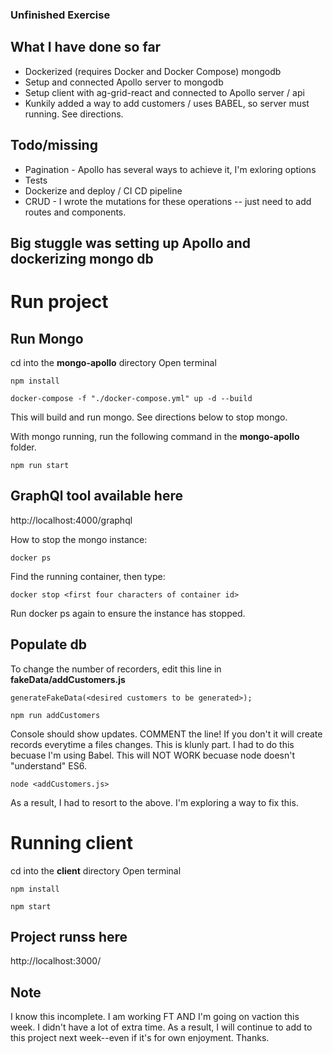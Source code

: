 ### Unfinished Exercise
## What I have done so far
* Dockerized (requires Docker and Docker Compose) mongodb
* Setup and connected Apollo server to mongodb
* Setup client with ag-grid-react and connected to Apollo server / api
* Kunkily added a way to add customers / uses BABEL, so server must running. See directions.
## Todo/missing
* Pagination - Apollo has several ways to achieve it, I'm exloring options
* Tests
* Dockerize and deploy / CI CD pipeline
* CRUD - I wrote the mutations for these operations -- just need to add routes and components.
## Big stuggle was setting up Apollo and dockerizing mongo db
# Run project 
## Run Mongo 
cd into the **mongo-apollo** directory
Open terminal
```
npm install
```
```
docker-compose -f "./docker-compose.yml" up -d --build
```
This will build and run mongo. See directions below to stop mongo.

With mongo running, run the following command in the **mongo-apollo** folder.
```
npm run start
```

## GraphQl tool available here
http://localhost:4000/graphql

How to stop the mongo instance:

```
docker ps
```

Find the running container, then type:

```
docker stop <first four characters of container id>
```

Run docker ps again to ensure the instance has stopped.

## Populate db
To change the number of recorders, edit this line in **fakeData/addCustomers.js**
```
generateFakeData(<desired customers to be generated>);

```
```
npm run addCustomers
```
Console should show updates.
COMMENT the line! If you don't it will create records everytime a files changes. This is klunly part. I had to do this becuase I'm using Babel.
This will NOT WORK becuase node doesn't "understand" ES6.
```
node <addCustomers.js>
```
As a result, I had to resort to the above. I'm exploring a way to fix this.

# Running client
cd into the **client** directory
Open terminal
```
npm install
```

```
npm start
```
## Project runss here
http://localhost:3000/

## Note
I know this incomplete. I am working FT AND I'm going on vaction this week. I didn't have a lot of extra time. As a result, I will continue to add to this project next week--even if it's for own enjoyment. Thanks.


